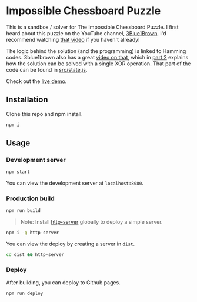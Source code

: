 # Impossible Chessboard Puzzle
This is a sandbox / solver for The Impossible Chessboard Puzzle. I first heard about this puzzle on the YouTube channel, [3Blue1Brown](https://www.youtube.com/c/3blue1brown/). I'd recommend watching [that video](https://www.youtube.com/watch?v=wTJI_WuZSwE&t=14s) if you haven't already!

The logic behind the solution (and the programming) is linked to Hamming codes. 3blue1brown also has a great [video on that](https://www.youtube.com/watch?v=X8jsijhllIA), which in [part 2](https://www.youtube.com/watch?v=b3NxrZOu_CE) explains how the solution can be solved with a single XOR operation. That part of the code can be found in [src/state.js](src/state.js).

Check out the [live demo](http://funwithtriangles.net/impossible-chessboard/).

## Installation

Clone this repo and npm install.

```bash
npm i
```

## Usage

### Development server

```bash
npm start
```

You can view the development server at `localhost:8080`.

### Production build

```bash
npm run build
```

> Note: Install [http-server](https://www.npmjs.com/package/http-server) globally to deploy a simple server.

```bash
npm i -g http-server
```

You can view the deploy by creating a server in `dist`.

```bash
cd dist && http-server
```

### Deploy

After building, you can deploy to Github pages.

```bash
npm run deploy
```
